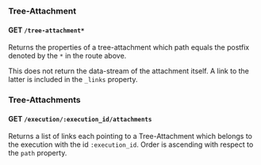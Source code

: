 ### Tree-Attachment

#### GET `/tree-attachment*` 

Returns the properties of a tree-attachment which path equals the
postfix denoted by the `*` in the route above.

This does not return the data-stream of the attachment itself. A link to
the latter is included in the `_links` property.


### Tree-Attachments

#### GET `/execution/:execution_id/attachments` 

Returns a list of links each pointing to a Tree-Attachment which belongs
to the execution with the id `:execution_id`. Order is ascending with
respect to the `path` property.


